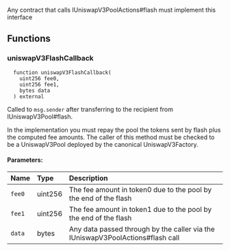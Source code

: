 Any contract that calls IUniswapV3PoolActions#flash must implement this interface

## Functions

### uniswapV3FlashCallback

```solidity
  function uniswapV3FlashCallback(
    uint256 fee0,
    uint256 fee1,
    bytes data
  ) external
```

Called to `msg.sender` after transferring to the recipient from IUniswapV3Pool#flash.

In the implementation you must repay the pool the tokens sent by flash plus the computed fee amounts.
The caller of this method must be checked to be a UniswapV3Pool deployed by the canonical UniswapV3Factory.

#### Parameters:

| Name   | Type    | Description                                                                    |
| :----- | :------ | :----------------------------------------------------------------------------- |
| `fee0` | uint256 | The fee amount in token0 due to the pool by the end of the flash               |
| `fee1` | uint256 | The fee amount in token1 due to the pool by the end of the flash               |
| `data` | bytes   | Any data passed through by the caller via the IUniswapV3PoolActions#flash call |
